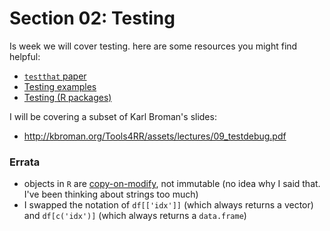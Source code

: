 # Section 02: Testing

Is week we will cover testing. here are some resources you might find
helpful:

- [`testthat` paper](http://journal.r-project.org/archive/2011-1/RJournal_2011-1_Wickham.pdf)
- [Testing examples](https://github.com/kbroman/Tools4RR/blob/master/09_TestingDebugging/Examples/ReadMe.md)
- [Testing (R packages)](http://r-pkgs.had.co.nz/tests.html)

I will be covering a subset of Karl Broman's slides:

- http://kbroman.org/Tools4RR/assets/lectures/09_testdebug.pdf

### Errata

- objects in `R` are [copy-on-modify](http://stackoverflow.com/questions/15759117/what-exactly-is-copy-on-modify-semantics-in-r-and-where-is-the-canonical-source), not immutable (no idea why I said that. I've been thinking about strings too much)
- I swapped the notation of `df[['idx']]` (which always returns a vector) and `df[c('idx')]` (which always returns a `data.frame`)
